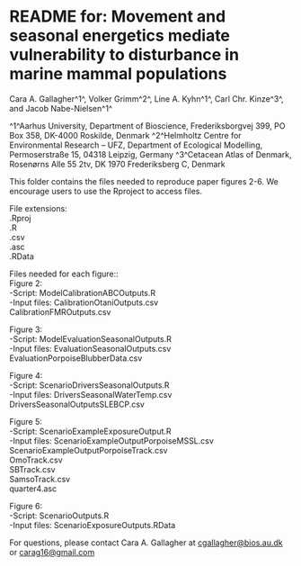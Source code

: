 # README for: Movement and seasonal energetics mediate vulnerability to disturbance in marine mammal populations

Cara A. Gallagher^1^, Volker Grimm^2^, Line A. Kyhn^1^, Carl Chr. Kinze^3^, and Jacob Nabe-Nielsen^1^

^1^Aarhus University, Department of Bioscience, Frederiksborgvej 399, PO Box 358, DK-4000 Roskilde, Denmark
^2^Helmholtz Centre for Environmental Research – UFZ, Department of Ecological Modelling, Permoserstraße 15, 04318 Leipzig, Germany
^3^Cetacean Atlas of Denmark, Rosenørns Alle 55 2tv, DK 1970 Frederiksberg C, Denmark

This folder contains the files needed to reproduce paper figures 2-6. We encourage users to use the Rproject to access files.

File extensions:   
.Rproj  
.R    
.csv      
.asc  
.RData  

Files needed for each figure::  
Figure 2:  
-Script: ModelCalibrationABCOutputs.R  
-Input files: CalibrationOtaniOutputs.csv  
              CalibrationFMROutputs.csv  

Figure 3:  
-Script: ModelEvaluationSeasonalOutputs.R  
-Input files: EvaluationSeasonalOutputs.csv  
              EvaluationPorpoiseBlubberData.csv  

Figure 4:  
-Script: ScenarioDriversSeasonalOutputs.R  
-Input files: DriversSeasonalWaterTemp.csv  
              DriversSeasonalOutputsSLEBCP.csv  

Figure 5:  
-Script: ScenarioExampleExposureOutput.R  
-Input files: ScenarioExampleOutputPorpoiseMSSL.csv  
              ScenarioExampleOutputPorpoiseTrack.csv  
              OmoTrack.csv  
              SBTrack.csv  
              SamsoTrack.csv  
              quarter4.asc  

Figure 6:  
-Script: ScenarioOutputs.R  
-Input files: ScenarioExposureOutputs.RData  


For questions, please contact Cara A. Gallagher at cgallagher@bios.au.dk or carag16@gmail.com
